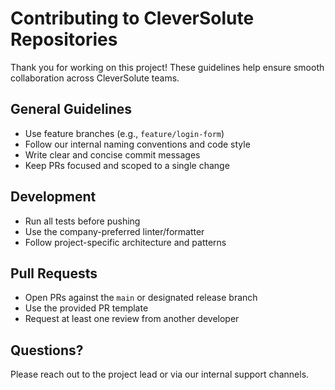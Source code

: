 # Contributing to CleverSolute Repositories

Thank you for working on this project! These guidelines help ensure smooth collaboration across CleverSolute teams.

## General Guidelines

- Use feature branches (e.g., `feature/login-form`)  
- Follow our internal naming conventions and code style  
- Write clear and concise commit messages  
- Keep PRs focused and scoped to a single change

## Development

- Run all tests before pushing  
- Use the company-preferred linter/formatter  
- Follow project-specific architecture and patterns

## Pull Requests

- Open PRs against the `main` or designated release branch  
- Use the provided PR template  
- Request at least one review from another developer

## Questions?

Please reach out to the project lead or via our internal support channels.
